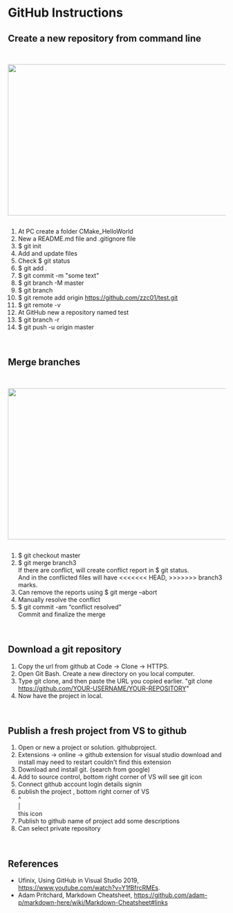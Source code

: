 # GitHub Instructions 
 


## Create a new repository from command line

<pre><p align="center">
<img src="https://user-images.githubusercontent.com/86133411/156934273-8a278cb8-0c8e-4c9e-b03d-56e5ca5e21b5.png"  width="742" height="349">
</p></pre>

1. At PC create a folder CMake_HelloWorld <br/>
2. New a README.md file and .gitignore file <br/>
3. $ git init <br/>
4. Add and update files 
5. Check $ git status <br/>
6. $ git add .
7. $ git commit -m "some text" <br/>
8. $ git branch -M master <br/>
9. $ git branch 
10. $ git remote add origin https://github.com/zzc01/test.git <br/>
11. $ git remote -v <br/>
12. At GitHub new a repository named test <br/>
13. $ git branch -r 
14. $ git push -u origin master <br/>
<br/>

## Merge branches 

<pre><p align="center">
<img src="https://user-images.githubusercontent.com/86133411/156934342-146c58d1-42c8-45f2-98f3-69146a3e058f.png"  width="742" height="349">
</p></pre>

1. $ git checkout master 
2. $ git merge branch3 <br/>
If there are conflict, will create conflict report in $ git status.  <br/>
And in the conflicted files will have <<<<<<< HEAD, >>>>>>> branch3 marks. <br/>
3. Can remove the reports using $ git merge –abort 
4. Manually resolve the conflict 
5. $ git commit -am “conflict resolved” <br/>
Commit and finalize the merge 
<br/>

## Download a git repository 
1. Copy the url from github at Code -> Clone -> HTTPS. 
2. Open Git Bash. Create a new directory on you local computer. 
3. Type git clone, and then paste the URL you copied earlier. "git clone https://github.com/YOUR-USERNAME/YOUR-REPOSITORY"
4. Now have the project in local.  
<br/>

## Publish a fresh project from VS to github 
1. Open or new a project or solution. githubproject. 
2. Extensions -> online -> github extension for visual studio 
 download and install 
 may need to restart 
 couldn't find this extension 
3. Download and install git. (search from google) 
4. Add to source control, bottom right corner of VS
 will see git icon 
5. Connect github account 
 login details 
 signin 
6. publish the project , bottom right corner of VS <br/>
^<br/>
|<br/>
this icon 
7. Publish to github 
 name of project 
 add some descriptions 
8. Can select private repository
<br/>
 

## References 
* Ufinix, Using GitHub in Visual Studio 2019, https://www.youtube.com/watch?v=Y1fBfrcRMEs.
* Adam Pritchard, Markdown Cheatsheet, https://github.com/adam-p/markdown-here/wiki/Markdown-Cheatsheet#links
